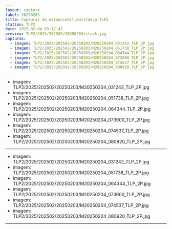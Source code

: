 ```yaml
---
layout: capture
label: 20250203
title: Capturas da esta&ccedil;&atilde;o TLP2
station: TLP2
date: 2025-02-04 03:12:42
preview: TLP2/2025/202502/20250203/stack.jpg
capturas:
  - imagem: TLP2/2025/202502/20250203/M20250204_031242_TLP_2P.jpg
  - imagem: TLP2/2025/202502/20250203/M20250204_051738_TLP_2P.jpg
  - imagem: TLP2/2025/202502/20250203/M20250204_064344_TLP_2P.jpg
  - imagem: TLP2/2025/202502/20250203/M20250204_073900_TLP_2P.jpg
  - imagem: TLP2/2025/202502/20250203/M20250204_074537_TLP_2P.jpg
  - imagem: TLP2/2025/202502/20250203/M20250204_080920_TLP_2P.jpg
---
```

  - imagem: TLP2/2025/202502/20250203/M20250204_031242_TLP_2P.jpg
  - imagem: TLP2/2025/202502/20250203/M20250204_051738_TLP_2P.jpg
  - imagem: TLP2/2025/202502/20250203/M20250204_064344_TLP_2P.jpg
  - imagem: TLP2/2025/202502/20250203/M20250204_073900_TLP_2P.jpg
  - imagem: TLP2/2025/202502/20250203/M20250204_074537_TLP_2P.jpg
  - imagem: TLP2/2025/202502/20250203/M20250204_080920_TLP_2P.jpg
---
  - imagem: TLP2/2025/202502/20250203/M20250204_031242_TLP_2P.jpg
  - imagem: TLP2/2025/202502/20250203/M20250204_051738_TLP_2P.jpg
  - imagem: TLP2/2025/202502/20250203/M20250204_064344_TLP_2P.jpg
  - imagem: TLP2/2025/202502/20250203/M20250204_073900_TLP_2P.jpg
  - imagem: TLP2/2025/202502/20250203/M20250204_074537_TLP_2P.jpg
  - imagem: TLP2/2025/202502/20250203/M20250204_080920_TLP_2P.jpg
---
